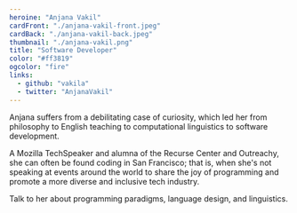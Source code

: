 ```yaml
---
heroine: "Anjana Vakil"
cardFront: "./anjana-vakil-front.jpeg"
cardBack: "./anjana-vakil-back.jpeg"
thumbnail: "./anjana-vakil.png"
title: "Software Developer"
color: "#ff3819"
ogcolor: "fire"
links:
  - github: "vakila"
  - twitter: "AnjanaVakil"
---
```


Anjana suffers from a debilitating case of curiosity, which led her from philosophy to English teaching to computational linguistics to software development.

A Mozilla TechSpeaker and alumna of the Recurse Center and Outreachy, she can often be found coding in San Francisco; that is, when she's not speaking at events around the world to share the joy of programming and promote a more diverse and inclusive tech industry.

Talk to her about programming paradigms, language design, and linguistics.
